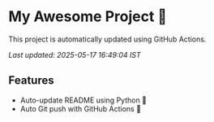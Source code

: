 # My Awesome Project 🚀

This project is automatically updated using GitHub Actions.

_Last updated: 2025-05-17 16:49:04 IST_

## Features
- Auto-update README using Python 🐍
- Auto Git push with GitHub Actions 🤖
